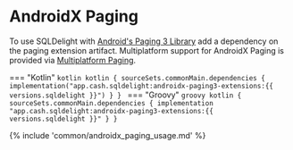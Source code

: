 # AndroidX Paging

To use SQLDelight with [Android's Paging 3 Library](https://developer.android.com/topic/libraries/architecture/paging/v3-overview) add a dependency on the paging extension artifact.
Multiplatform support for AndroidX Paging is provided via [Multiplatform Paging](https://github.com/cashapp/multiplatform-paging).

=== "Kotlin"
    ```kotlin
    kotlin {
      sourceSets.commonMain.dependencies {
        implementation("app.cash.sqldelight:androidx-paging3-extensions:{{ versions.sqldelight }}")
      }
    }
    ```
=== "Groovy"
    ```groovy
    kotlin {
      sourceSets.commonMain.dependencies {
        implementation "app.cash.sqldelight:androidx-paging3-extensions:{{ versions.sqldelight }}"
      }
    }
    ```

{% include 'common/androidx_paging_usage.md' %}
